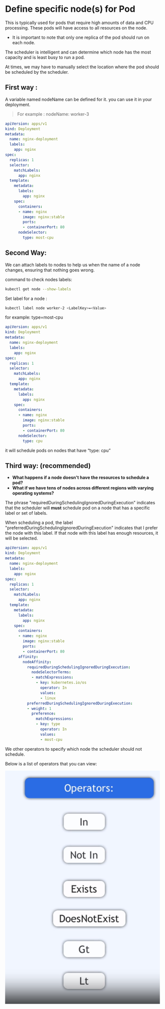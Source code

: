 # Define specific node(s) for Pod
This is typically used for pods that require high amounts of data and CPU processing. These pods will have access to all resources on the node. 

- It is important to note that only one replica of the pod should run on each node.

The scheduler is intelligent and can determine which node has the most capacity and is least busy to run a pod.

At times, we may have to manually select the location where the pod should be scheduled by the scheduler.

## First way :

A variable named nodeName can be defined for it. you can use it in your deployment. 

> For example : 
        nodeName: worker-3
> 

```yaml
apiVersion: apps/v1
kind: Deployment
metadata:
  name: nginx-deployment
  labels:
    app: nginx
spec:
  replicas: 1
  selector:
    matchLabels:
      app: nginx
  template:
    metadata:
      labels:
        app: nginx
    spec:
      containers:
      - name: nginx
        image: nginx:stable
        ports:
        - containerPort: 80
      nodeSelector: 
        type: most-cpu
```

## Second Way:

We can attach labels to nodes to help us when the name of a node changes, ensuring that nothing goes wrong.

command to check nodes labels:

```bash
kubectl get node --show-labels
```

Set label for a node :

```bash
kubectl label node worker-2 <LabelKey>=<Value>
```

for example: type=most-cpu

```yaml
apiVersion: apps/v1
kind: Deployment
metadata:
  name: nginx-deployment
  labels:
    app: nginx
spec:
  replicas: 1
  selector:
    matchLabels:
      app: nginx
  template:
    metadata:
      labels:
        app: nginx
    spec:
      containers:
      - name: nginx
        image: nginx:stable
        ports:
        - containerPort: 80
      nodeSelector: 
        type: cpu
```

it will schedule pods on nodes that have “type: cpu”

 

## Third way: (recommended)

- **What happens if a node doesn't have the resources to schedule a pod?**
- **What if we have tens of nodes across different regions with varying operating systems?**

The phrase "requiredDuringSchedulingIgnoredDuringExecution" indicates that the scheduler will **must** schedule pod on a node that has a specific label or set of labels.

When scheduling a pod, the label "preferredDuringSchedulingIgnoredDuringExecution" indicates that I prefer the node with this label. If that node with this label has enough resources, it will be selected.

```yaml
apiVersion: apps/v1
kind: Deployment
metadata:
  name: nginx-deployment
  labels:
    app: nginx
spec:
  replicas: 1
  selector:
    matchLabels:
      app: nginx
  template:
    metadata:
      labels:
        app: nginx
    spec:
      containers:
      - name: nginx
        image: nginx:stable
        ports:
        - containerPort: 80
      affinity:
        nodeAffinity:
          requiredDuringSchedulingIgnoredDuringExecution:
            nodeSelectorTerms:
            - matchExpressions:
              - key: kubernetes.io/os
                operator: In
                values:
                - linux
          preferredDuringSchedulingIgnoredDuringExecution:
          - weight: 1
            preference:
              matchExpressions:
              - key: type 
                operator: In
                values:
                - most-cpu
```

We other operators to specify which node the scheduler should not schedule.

Below is a list of operators that you can view:

![Screenshot from 2023-07-29 00-30-19.png](../Photos/Screenshot%20from%202023-07-29%2000-30-19.png)